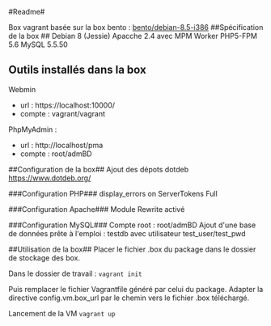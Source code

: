 #Readme#

Box vagrant basée sur la box bento : [bento/debian-8.5-i386](http://https://atlas.hashicorp.com/bento/boxes/debian-8.5-i386)
##Spécification de la box ##
Debian 8 (Jessie)
Apacche 2.4 avec MPM Worker
PHP5-FPM 5.6
MySQL 5.5.50

## Outils installés dans la box ##
Webmin 
- url : https://localhost:10000/
- compte : vagrant/vagrant

PhpMyAdmin :
- url : http://localhost/pma
- compte : root/admBD

##Configuration de la box##
Ajout des dépots dotdeb https://www.dotdeb.org/

###Configuration PHP###
display_errors on
ServerTokens Full

###Configuration Apache###
Module Rewrite activé

###Configuration MySQL###
Compte root : root/admBD
Ajout d'une base de données prête à l'emploi : testdb avec utilisateur test_user/test_pwd

##Utilisation de la box##
Placer le fichier .box du package dans le dossier de stockage des box.

Dans le dossier de travail :
`vagrant init`

Puis remplacer le fichier Vagrantfile généré par celui du package.
Adapter la directive config.vm.box_url par le chemin vers le fichier .box téléchargé.

Lancement de la VM 
`vagrant up`